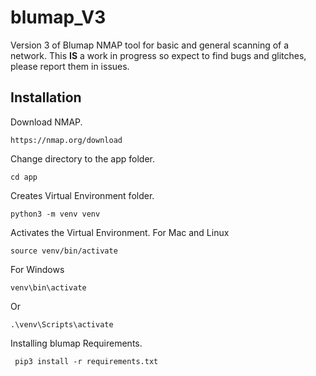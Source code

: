 # blumap_V3
 Version 3 of Blumap NMAP tool for basic and general scanning of a network.
 This **IS** a work in progress so expect to find bugs and glitches, please report them in issues.

## Installation
Download NMAP.
```
https://nmap.org/download
```
Change directory to the app folder.
```
cd app
```
Creates Virtual Environment folder.
```
python3 -m venv venv
```
Activates the Virtual Environment.
For Mac and Linux
```
source venv/bin/activate
```
For Windows
```
venv\bin\activate
```
Or
```
.\venv\Scripts\activate
```
Installing blumap Requirements.
```
 pip3 install -r requirements.txt
